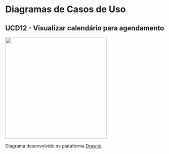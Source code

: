 # Diagramas de Casos de Uso

## UCD12 - Visualizar calendário para agendamento
<div class="toolgrid">
	<div>
        <img height="320px" src="../../../img/diagramas-casos-uso/uc12.png"> 
    </div>
</div>
<p align="justify">Diagrama desenvolvido na plataforma <a href = "https://app.diagrams.net/">Draw.io</a>.</p>